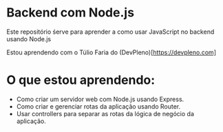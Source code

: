 # Backend com Node.js

Este repositório śerve para aprender a como usar JavaScript no backend usando Node.js

Estou aprendendo com o Túlio Faria do (DevPleno)[https://devpleno.com]

# O que estou aprendendo:

- Como criar um servidor web com Node.js usando Express.
- Como criar e gerenciar rotas da aplicação usando Router.
- Usar controllers para separar as rotas da lógica de negócio da aplicação.
